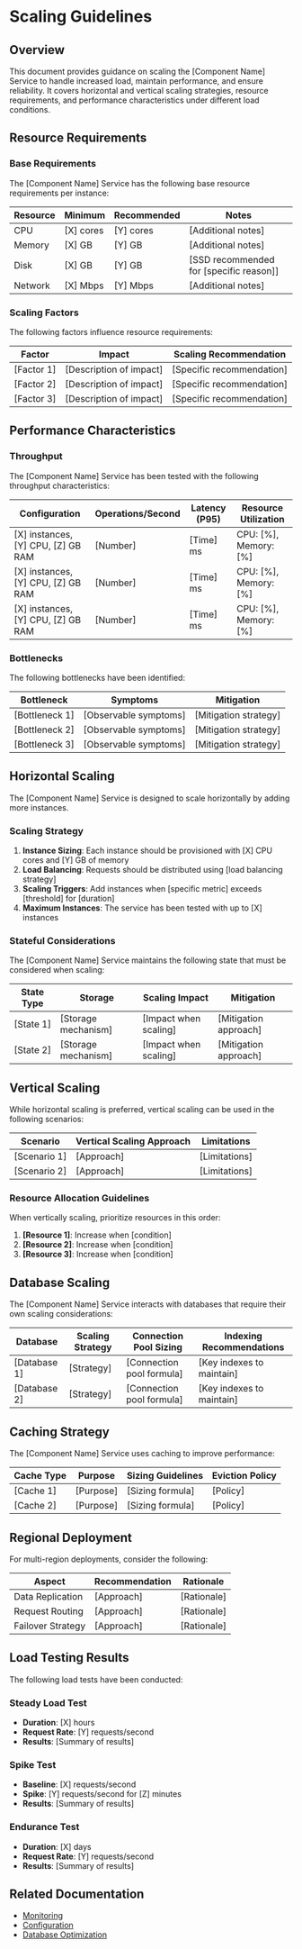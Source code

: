 # Scaling Guidelines

## Overview

This document provides guidance on scaling the [Component Name] Service to handle increased load, maintain performance, and ensure reliability. It covers horizontal and vertical scaling strategies, resource requirements, and performance characteristics under different load conditions.

## Resource Requirements

### Base Requirements

The [Component Name] Service has the following base resource requirements per instance:

| Resource | Minimum | Recommended | Notes |
|----------|---------|-------------|-------|
| CPU | [X] cores | [Y] cores | [Additional notes] |
| Memory | [X] GB | [Y] GB | [Additional notes] |
| Disk | [X] GB | [Y] GB | [SSD recommended for [specific reason]] |
| Network | [X] Mbps | [Y] Mbps | [Additional notes] |

### Scaling Factors

The following factors influence resource requirements:

| Factor | Impact | Scaling Recommendation |
|--------|--------|------------------------|
| [Factor 1] | [Description of impact] | [Specific recommendation] |
| [Factor 2] | [Description of impact] | [Specific recommendation] |
| [Factor 3] | [Description of impact] | [Specific recommendation] |

## Performance Characteristics

### Throughput

The [Component Name] Service has been tested with the following throughput characteristics:

| Configuration | Operations/Second | Latency (P95) | Resource Utilization |
|---------------|-------------------|---------------|----------------------|
| [X] instances, [Y] CPU, [Z] GB RAM | [Number] | [Time] ms | CPU: [%], Memory: [%] |
| [X] instances, [Y] CPU, [Z] GB RAM | [Number] | [Time] ms | CPU: [%], Memory: [%] |
| [X] instances, [Y] CPU, [Z] GB RAM | [Number] | [Time] ms | CPU: [%], Memory: [%] |

### Bottlenecks

The following bottlenecks have been identified:

| Bottleneck | Symptoms | Mitigation |
|------------|----------|------------|
| [Bottleneck 1] | [Observable symptoms] | [Mitigation strategy] |
| [Bottleneck 2] | [Observable symptoms] | [Mitigation strategy] |
| [Bottleneck 3] | [Observable symptoms] | [Mitigation strategy] |

## Horizontal Scaling

The [Component Name] Service is designed to scale horizontally by adding more instances.

### Scaling Strategy

1. **Instance Sizing**: Each instance should be provisioned with [X] CPU cores and [Y] GB of memory
2. **Load Balancing**: Requests should be distributed using [load balancing strategy]
3. **Scaling Triggers**: Add instances when [specific metric] exceeds [threshold] for [duration]
4. **Maximum Instances**: The service has been tested with up to [X] instances

### Stateful Considerations

<!-- Include if the service maintains state -->
The [Component Name] Service maintains the following state that must be considered when scaling:

| State Type | Storage | Scaling Impact | Mitigation |
|------------|---------|----------------|------------|
| [State 1] | [Storage mechanism] | [Impact when scaling] | [Mitigation approach] |
| [State 2] | [Storage mechanism] | [Impact when scaling] | [Mitigation approach] |

## Vertical Scaling

While horizontal scaling is preferred, vertical scaling can be used in the following scenarios:

| Scenario | Vertical Scaling Approach | Limitations |
|----------|---------------------------|------------|
| [Scenario 1] | [Approach] | [Limitations] |
| [Scenario 2] | [Approach] | [Limitations] |

### Resource Allocation Guidelines

When vertically scaling, prioritize resources in this order:

1. **[Resource 1]**: Increase when [condition]
2. **[Resource 2]**: Increase when [condition]
3. **[Resource 3]**: Increase when [condition]

## Database Scaling

The [Component Name] Service interacts with databases that require their own scaling considerations:

| Database | Scaling Strategy | Connection Pool Sizing | Indexing Recommendations |
|----------|------------------|------------------------|--------------------------|
| [Database 1] | [Strategy] | [Connection pool formula] | [Key indexes to maintain] |
| [Database 2] | [Strategy] | [Connection pool formula] | [Key indexes to maintain] |

## Caching Strategy

The [Component Name] Service uses caching to improve performance:

| Cache Type | Purpose | Sizing Guidelines | Eviction Policy |
|------------|---------|-------------------|-----------------|
| [Cache 1] | [Purpose] | [Sizing formula] | [Policy] |
| [Cache 2] | [Purpose] | [Sizing formula] | [Policy] |

## Regional Deployment

For multi-region deployments, consider the following:

| Aspect | Recommendation | Rationale |
|--------|---------------|-----------|
| Data Replication | [Approach] | [Rationale] |
| Request Routing | [Approach] | [Rationale] |
| Failover Strategy | [Approach] | [Rationale] |

## Load Testing Results

The following load tests have been conducted:

### Steady Load Test

* **Duration**: [X] hours
* **Request Rate**: [Y] requests/second
* **Results**: [Summary of results]

### Spike Test

* **Baseline**: [X] requests/second
* **Spike**: [Y] requests/second for [Z] minutes
* **Results**: [Summary of results]

### Endurance Test

* **Duration**: [X] days
* **Request Rate**: [Y] requests/second
* **Results**: [Summary of results]

## Related Documentation

* [Monitoring](./monitoring.md)
* [Configuration](./configuration.md)
* [Database Optimization](../implementation/database_optimization.md) 